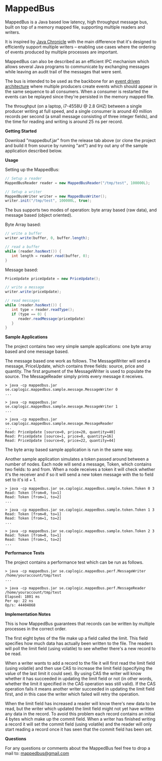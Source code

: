 # MappedBus
MappedBus is a Java based low latency, high throughput message bus, built on top of a memory mapped file, supporting multiple readers and writers.

It is inspired by [Java Chronicle](https://github.com/OpenHFT/Chronicle-Queue) with the main difference that it's designed to efficiently support multiple writers – enabling use cases where the ordering of events produced by multiple processes are important.

MappedBus can also be described as an efficient IPC mechanism which allows several Java programs to communicate by exchanging messages while leaving an audit trail of the messages that were sent.

The bus is intended to be used as the backbone for an [event driven architecture](http://www.reactivemanifesto.com) where multiple producers create events which should appear in the same sequence to all consumers. When a consumer is restarted the events can be replayed since they're persisted in the memory mapped file.

The throughput (on a laptop, i7-4558U @ 2.8 GHZ) between a single producer writing at full speed, and a single consumer is around 40 million records per second (a small message consisting of three integer fields), and the time for reading and writing is around 25 ns per record.

**Getting Started**

Download "mappedbuf.jar" from the release tab above (or clone the project and build it from source by running "ant") and try out any of the sample application described below.

**Usage**

Setting up the MappedBus:
```java
// Setup a reader
MappedBusReader reader = new MappedBusReader("/tmp/test", 100000L);

// Setup a writer
MappedBusWriter writer = new MappedBusWriter();
writer.init("/tmp/test", 100000L, true);
```

The bus supports two modes of operation: byte array based (raw data), and message based (object oriented).

Byte Array based:
```java
// write a buffer
writer.write(buffer, 0, buffer.length);

// read a buffer
while (reader.hasNext()) {
   int length = reader.read(buffer, 0);
}
```

Message based:

```java
PriceUpdate priceUpdate = new PriceUpdate();

// write a message
writer.write(priceUpdate);

// read messages
while (reader.hasNext()) {
   int type = reader.readType();
   if (type == 0) {
      reader.readMessage(priceUpdate)
   }
}
```

**Sample Applications**

The project contains two very simple sample applications: one byte array based and one message based.

The message based one work as follows. The MessageWriter will send a message, PriceUpdate, which contains three fields: source, price and quantity. The first argument of the MessageWriter is used to populate the source. The MessageReader simply prints every message it receives.

```
> java -cp mappedbus.jar se.caplogic.mappedbus.sample.message.MessageWriter 0
...
```
```
> java -cp mappedbus.jar se.caplogic.mappedbus.sample.message.MessageWriter 1
...
```
```
> java -cp mappedbus.jar se.caplogic.mappedbus.sample.message.MessageReader
...
Read: PriceUpdate [source=0, price=20, quantity=40]
Read: PriceUpdate [source=1, price=8, quantity=16]
Read: PriceUpdate [source=0, price=22, quantity=44]
```

The byte array based sample application is run in the same way.

Another sample application simulates a token passed around between a number of nodes. Each node will send a message, Token, which contains two fields: to and from. When a node receives a token it will check whether it's the receiver and if so it will send a new token message with the to field set to it's id + 1.
```
> java -cp mappedbus.jar se.caplogic.mappedbus.sample.token.Token 0 3
Read: Token [from=0, to=1]
Read: Token [from=1, to=2]
...
```
```
> java -cp mappedbus.jar se.caplogic.mappedbus.sample.token.Token 1 3
Read: Token [from=0, to=1]
Read: Token [from=1, to=2]
...
```
```
> java -cp mappedbus.jar se.caplogic.mappedbus.sample.token.Token 2 3
Read: Token [from=0, to=1]
Read: Token [from=1, to=2]
...
```


**Performance Tests**

The project contains a performance test which can be run as follows.
```
> java -cp mappedbus.jar se.caplogic.mappedbus.perf.MessageWriter /home/youraccount/tmp/test
...
```
```
> java -cp mappedbus.jar se.caplogic.mappedbus.perf.MessageReader /home/youraccount/tmp/test
Elapsed: 1801 ms
Per op: 22 ns
Op/s: 44404868
```

**Implementation Notes**

This is how MappedBus guarantees that records can be written by multiple processes in the correct order.

The first eight bytes of the file make up a field called the limit. This field specifies how much data has actually been written to the file. The readers will poll the limit field (using volatile) to see whether there's a new record to be read.

When a writer wants to add a record to the file it will first read the limit field (using volatile) and then use CAS to increase the limit field (specifying the value of the last limit it could see). By using CAS the writer will know whether it has succeeded in updating the limit field or not (in other words, whether the limit it specified in the CAS operation was still valid). If the CAS operation fails it means another writer succeeded in updating the limit field first, and in this case the writer which failed will retry the operation.

When the limit field has increased a reader will know there's new data to be read, but the writer which updated the limit field might not yet have written any data in the record. To avoid this problem each record contains an initial 4 bytes which make up the commit field. When a writer has finished writing a record it will set the commit field (using volatile) and the reader will only start reading a record once it has seen that the commit field has been set.

**Questions**

For any questions or comments about the MappedBus feel free to drop a mail to: mappedbus@gmail.com

